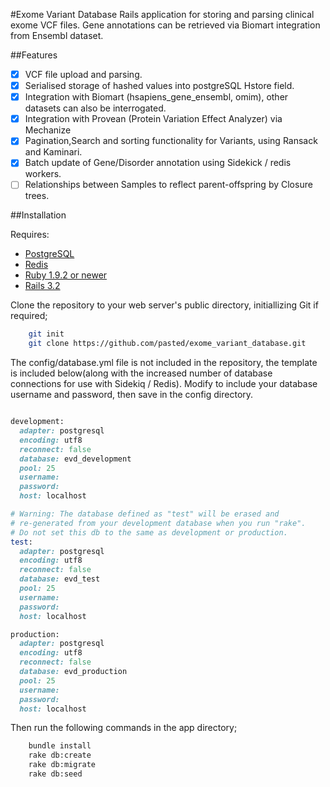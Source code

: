 #Exome Variant Database
Rails application for storing and parsing clinical exome VCF files.
Gene annotations can be retrieved via Biomart integration from Ensembl dataset.

##Features

- [x] VCF file upload and parsing.
- [x] Serialised storage of hashed values into postgreSQL Hstore field.
- [x] Integration with Biomart (hsapiens_gene_ensembl, omim), other datasets can also be interrogated.
- [x] Integration with Provean (Protein Variation Effect Analyzer) via Mechanize
- [x] Pagination,Search and sorting functionality for Variants, using Ransack and Kaminari.
- [x] Batch update of Gene/Disorder annotation using Sidekick / redis workers.
- [ ] Relationships between Samples to reflect parent-offspring by Closure trees.

##Installation

Requires: 
 * [PostgreSQL](http://http://www.postgresql.org/)
 * [Redis](http://redis.io)
 * [Ruby 1.9.2 or newer](http://www.ruby-lang.org/en/)
 * [Rails 3.2](http://rubyonrails.org/)

Clone the repository to your web server's public directory, initiallizing Git if required;

```bash
	git init
	git clone https://github.com/pasted/exome_variant_database.git
```

The config/database.yml file is not included in the repository, the template is included below(along with the increased number of 
database connections for use with Sidekiq / Redis). Modify to include your database username and password, then save in the config
directory.

```ruby

development:
  adapter: postgresql
  encoding: utf8
  reconnect: false
  database: evd_development
  pool: 25
  username: 
  password: 
  host: localhost

# Warning: The database defined as "test" will be erased and
# re-generated from your development database when you run "rake".
# Do not set this db to the same as development or production.
test:
  adapter: postgresql
  encoding: utf8
  reconnect: false
  database: evd_test
  pool: 25
  username: 
  password: 
  host: localhost

production:
  adapter: postgresql
  encoding: utf8
  reconnect: false
  database: evd_production
  pool: 25
  username: 
  password: 
  host: localhost

```
Then run the following commands in the app directory;
 
```bash
	bundle install
	rake db:create
	rake db:migrate
	rake db:seed
```
